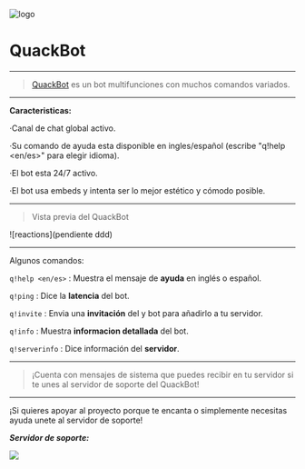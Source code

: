 ![logo](https://cdn.discordapp.com/attachments/820063810320203836/820063877495652392/1f986.png)
# QuackBot
-----------------

> [QuackBot]() es un bot multifunciones con muchos comandos variados. 

-----------------

**Caracteristicas:**

 ·Canal de chat global activo.
 
 ·Su comando de ayuda esta disponible en ingles/español (escribe "q!help <en/es>" para elegir idioma).
 
 ·El bot esta 24/7 activo.
 
 ·El bot usa embeds y intenta ser lo mejor estético y cómodo posible.
 
 -------------------
 > Vista previa del QuackBot
 
 ![reactions](pendiente ddd)
 
 -------------------
 
Algunos comandos: 

`q!help <en/es>`   :  Muestra el mensaje de **ayuda** en inglés o español.

`q!ping`             :  Dice la **latencia** del bot. 

`q!invite`           :  Envia una **invitación** del y bot para añadirlo a tu servidor. 

`q!info`          :  Muestra **informacion detallada** del bot.

`q!serverinfo`       :  Dice información del **servidor**.

 ------------------
 
 > ¡Cuenta con mensajes de sistema que puedes recibir en tu servidor si te unes al servidor de soporte del QuackBot!

 ------------------
 ¡Si quieres apoyar al proyecto porque te encanta o simplemente necesitas ayuda unete al servidor de soporte!
 
 **_Servidor de soporte:_**
  
 <a href="https://discord.gg/nava5ujfBQ"><img src="https://discordapp.com/api/guilds/820063325467312138/widget.png?style=banner2" /></a>
